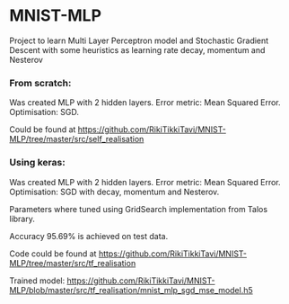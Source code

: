 # MNIST-MLP
Project to learn Multi Layer Perceptron model and Stochastic Gradient Descent with some heuristics as learning rate decay, momentum and Nesterov

### From scratch:
Was created MLP with 2 hidden layers. Error metric: Mean Squared Error. Optimisation: SGD. 

Could be found at https://github.com/RikiTikkiTavi/MNIST-MLP/tree/master/src/self_realisation


### Using keras:
Was created MLP with 2 hidden layers. Error metric: Mean Squared Error. Optimisation: SGD with decay, momentum and Nesterov.

Parameters where tuned using GridSearch implementation from Talos library.

Accuracy 95.69% is achieved on test data.

Code could be found at https://github.com/RikiTikkiTavi/MNIST-MLP/tree/master/src/tf_realisation

Trained model: https://github.com/RikiTikkiTavi/MNIST-MLP/blob/master/src/tf_realisation/mnist_mlp_sgd_mse_model.h5

